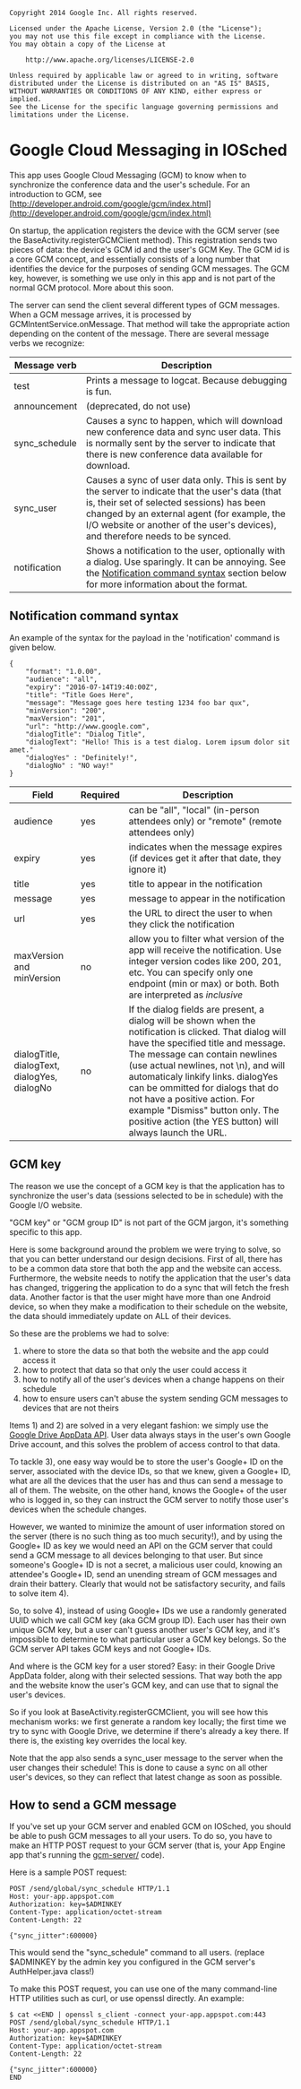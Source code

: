     Copyright 2014 Google Inc. All rights reserved.

    Licensed under the Apache License, Version 2.0 (the "License");
    you may not use this file except in compliance with the License.
    You may obtain a copy of the License at

        http://www.apache.org/licenses/LICENSE-2.0

    Unless required by applicable law or agreed to in writing, software
    distributed under the License is distributed on an "AS IS" BASIS,
    WITHOUT WARRANTIES OR CONDITIONS OF ANY KIND, either express or implied.
    See the License for the specific language governing permissions and
    limitations under the License.


# Google Cloud Messaging in IOSched

This app uses Google Cloud Messaging (GCM) to know when to synchronize
the conference data and the user's schedule. For an introduction to GCM,
see [http://developer.android.com/google/gcm/index.html](http://developer.android.com/google/gcm/index.html)

On startup, the application registers the device with the GCM server (see
the BaseActivity.registerGCMClient method). This registration sends two
pieces of data: the device's GCM id and the user's GCM Key. The GCM id is
a core GCM concept, and essentially consists of a long number that
identifies the device for the purposes of sending GCM messages.  The GCM
key, however, is something we use only in this app and is not part of the
normal GCM protocol. More about this soon.

The server can send the client several different types of GCM messages.
When a GCM message arrives, it is processed by GCMIntentService.onMessage.
That method will take the appropriate action depending on the content of
the message. There are several message verbs we recognize:

Message verb | Description
------------ | -----------
test | Prints a message to logcat. Because debugging is fun.
announcement | (deprecated, do not use)
sync_schedule | Causes a sync to happen, which will download new conference data and sync user data. This is normally sent by the server to indicate that there is new conference data available for download.
sync_user | Causes a sync of user data only. This is sent by the server to indicate that the user's data (that is, their set of selected sessions) has been changed by an external agent (for example, the I/O website or another of the user's devices), and therefore needs to be synced.
notification | Shows a notification to the user, optionally with a dialog.  Use sparingly. It can be annoying. See the [Notification command syntax](#notification-command-syntax) section below for more information about the format.

## Notification command syntax

An example of the syntax for the payload in the 'notification' command is
given below.

    {
        "format": "1.0.00",
        "audience": "all",
        "expiry": "2016-07-14T19:40:00Z",
        "title": "Title Goes Here",
        "message": "Message goes here testing 1234 foo bar qux",
        "minVersion": "200",
        "maxVersion": "201",
        "url": "http://www.google.com",
        "dialogTitle": "Dialog Title",
        "dialogText": "Hello! This is a test dialog. Lorem ipsum dolor sit amet."
        "dialogYes" : "Definitely!",
        "dialogNo" : "NO way!"
    }

Field | Required | Description
----- | -------- | -----------
audience | yes | can be "all", "local" (in-person attendees only) or "remote" (remote attendees only)
expiry | yes | indicates when the message expires (if devices get it after that date, they ignore it)
title | yes | title to appear in the notification
message | yes | message to appear in the notification
url | yes | the URL to direct the user to when they click the notification
maxVersion and minVersion | no | allow you to filter what version of the app will receive the notification. Use integer version codes like 200, 201, etc. You can specify only one endpoint (min or max) or both. Both are interpreted as *inclusive*
dialogTitle, dialogText, dialogYes, dialogNo | no | If the dialog fields are present, a dialog will be shown when the notification is clicked. That dialog will have the specified title and message. The message can contain newlines (use actual newlines, not \n), and will automaticaly linkify links. dialogYes can be ommitted for dialogs that do not have a positive action. For example "Dismiss" button only. The positive action (the YES button) will always launch the URL.


## GCM key

The reason we use the concept of a GCM key is that the application has to
synchronize the user's data (sessions selected to be in schedule) with the
Google I/O website.

"GCM key" or "GCM group ID" is not part of the GCM jargon, it's something
specific to this app.

Here is some background around the problem we were trying to solve, so
that you can better understand our design decisions. First of all, there
has to be a common data store that both the app and the website can
access. Furthermore, the website needs to notify the application that the
user's data has changed, triggering the application to do a sync that will
fetch the fresh data. Another factor is that the user might have more than one
Android device, so when they make a modification to their schedule on the
website, the data should immediately update on ALL of their devices.

So these are the problems we had to solve:

1. where to store the data so that both the website and the app could access it
2. how to protect that data so that only the user could access it
3. how to notify all of the user's devices when a change happens on their schedule
4. how to ensure users can't abuse the system sending GCM messages to devices that are not theirs

Items 1) and 2) are solved in a very elegant fashion: we simply use the
[Google Drive AppData API](https://developers.google.com/drive/web/appdata).
User data always stays in the user's own Google Drive account, and this solves
the problem of access control to that data.

To tackle 3), one easy way would be to store the user's Google+ ID on the
server, associated with the device IDs, so that we knew, given a Google+
ID, what are all the devices that the user has and thus can send a message
to all of them. The website, on the other hand, knows the Google+ of the
user who is logged in, so they can instruct the GCM server to notify those
user's devices when the schedule changes.

However, we wanted to minimize the amount of user information stored on
the server (there is no such thing as too much security!), and by using the
Google+ ID as key we would need an API on the GCM server that could send
a GCM message to all devices belonging to that user. But since someone's
Google+ ID is not a secret, a malicious user could, knowing an attendee's
Google+ ID, send an unending stream of GCM messages and drain their battery.
Clearly that would not be satisfactory security, and fails to solve item 4).

So, to solve 4), instead of using Google+ IDs we use a randomly generated
UUID which we call GCM key (aka GCM group ID). Each user has their own
unique GCM key, but a user can't guess another user's GCM key, and it's
impossible to determine to what particular user a GCM key belongs. So the
GCM server API takes GCM keys and not Google+ IDs.

And where is the GCM key for a user stored? Easy: in their Google Drive
AppData folder, along with their selected sessions. That way both the app
and the website know the user's GCM key, and can use that to signal the
user's devices.

So if you look at BaseActivity.registerGCMClient, you will see how this
mechanism works: we first generate a random key locally; the first time we
try to sync with Google Drive, we determine if there's already a key
there. If there is, the existing key overrides the local key.

Note that the app also sends a sync_user message to the server when the
user changes their schedule! This is done to cause a sync on all other
user's devices, so they can reflect that latest change as soon as possible.

## How to send a GCM message

If you've set up your GCM server and enabled GCM on IOSched, you should
be able to push GCM messages to all your users. To do so, you have
to make an HTTP POST request to your GCM server (that is, your
App Engine app that's running the [gcm-server/](../gcm-server) code).

Here is a sample POST request:

    POST /send/global/sync_schedule HTTP/1.1
    Host: your-app.appspot.com
    Authorization: key=$ADMINKEY
    Content-Type: application/octet-stream
    Content-Length: 22

    {"sync_jitter":600000}


This would send the "sync_schedule" command to all users.
(replace $ADMINKEY by the admin key you configured in the GCM
server's AuthHelper.java class!)

To make this POST request, you can use one of the many command-line
HTTP utilities such as curl, or use openssl directly. An example:

    $ cat <<END | openssl s_client -connect your-app.appspot.com:443
    POST /send/global/sync_schedule HTTP/1.1
    Host: your-app.appspot.com
    Authorization: key=$ADMINKEY
    Content-Type: application/octet-stream
    Content-Length: 22

    {"sync_jitter":600000}
    END

